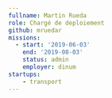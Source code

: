 ```yaml
---
fullname: Martin Rueda
role: Chargé de deploiement
github: mruedar
missions:
  - start: '2019-06-03'
    end: '2019-08-03'
    status: admin
    employer: dinum
startups:
    - transport
---
```

